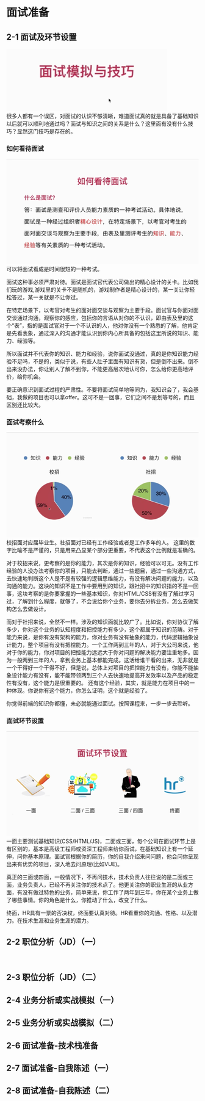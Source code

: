 # 面试准备
## 2-1 面试及环节设置
![](https://github.com/jingfeidi/jingfeidi.github.io/blob/master/interview/01/img/20200115153102.png)<br>
很多人都有一个误区，对面试的认识不够清晰，难道面试真的就是具备了基础知识以后就可以顺利地通过吗？面试与知识之间的关系是什么？这里面有没有什么技巧？显然这门技巧是存在的。

### 如何看待面试
![](https://github.com/jingfeidi/jingfeidi.github.io/blob/master/interview/01/img/20200115165150.png)<br>
可以将面试看成是时间很短的一种考试。

面试这种事必须严肃对待。面试是面试官代表公司做出的精心设计的关卡。比如我们玩的游戏,游戏里的关卡不是随机的，游戏制作者是精心设计的，某一关让你轻松答过，某一关就是不让你过。

在特定场景下，以考官对考生的面对面交谈与观察为主要手段。面试官与你面对面交谈通过沟通，观察你的感应，包括你的言语从对你的不认识，即由表及里的这个“表”，指的是面试官对于一个不认识的人，他对你没有一个熟悉的了解，他肯定是先看表象，通过深入的沟通才能认识到你内心所具备的包括这里所说的知识、能力、经验等。

所以面试并不代表你的知识、能力和经验，说你面试没通过，真的是你知识能力经验不足吗，不是的，类似于说，有些人肚子里面有知识有货，但是倒不出来。倒不出来没办法，你让别人了解不到你，不能更高层次地认可你，怎么给你更高地评价，给你机会。

要正确意识到面试过程的严肃性。不要将面试简单地等同为，我知识会了，我会基础，我做的项目也可以拿offer。这可不是一回事，它们之间不是划等号的，而且区别还比较大。
### 面试考察什么
![](https://github.com/jingfeidi/jingfeidi.github.io/blob/master/interview/01/img/20200115165437.png)<br>
校招面对应届毕业生。社招面对已经有工作经验或者是工作多年的人。
这里的数字比喻不是严谨的，只是用来凸显某个部分更重要，不代表这个比例就是准确的。

对于校招来说，更考察的是你的能力，其次是你的知识，经验可以可无。没有工作经验的人没办法考察你的项目，只能去判断，通过一些题目，通过一些沟通方式，去快速地判断这个人是不是有较强的逻辑思维能力，有没有解决问题的能力，以及沟通的能力。这块的知识不是工作中要用到的知识，跟社招中的知识指的不是一回事，这块考察的是你要掌握的一些基本知识，你对HTML/CSS有没有了解过学习过，了解到什么程度，就够了，不会说给你个业务，要你去分拆业务，怎么去做架构怎么去做设计。

而对于社招来说，全然不一样。涉及的知识面就比较广了。比如说，你对协议了解多少，你对这个业务的认知程度和把控能力有多少，这个都属于知识的范畴。对于能力来说，是你有没有架构的能力，你对业务有没有抽象的能力，代码逻辑抽象设计能力，整个项目有没有把控能力。一个工作两到三年的人，对于大公司来说，他对于你的能力，你对项目的把控能力远远大于你对问题的解决能力要注重地多。因为一般两到三年的人，拿到业务上基本都能完成。这活给谁干看的出来，无非就是一个干得好一个干得不好，但是说，总体上对项目的把控能力有没有，你能不能抽象设计能力有没有，能不能带领两到三个人去快速地提高开发效率以及产品的稳定性有没有，这个能力是很重要的。
还有这个经验，其实，就是能力在项目中的一种体现。你说你有这个能力，你怎么证明，这个就是经验了。

你觉得前端的知识你都懂，未必就能通过面试。按照课程来，一步一步去聆听。
### 面试环节设置
![](https://github.com/jingfeidi/jingfeidi.github.io/blob/master/interview/01/img/20200115165529.png)<br>
一面主要测试基础知识(CSS/HTML/JS)，二面或三面，每个公司在面试环节上是有区别的，基本是高级工程师或资深工程师来给你面试，在基础知识上有一个延伸，问你基本原理。面试官根据你的简历，你的自我介绍来问问题，他会问你呈现出来有优势的项目，深入地去问原理(比如VUE)。

真正的三面或四面，一般情况下，不再问技术，技术负责人往往说的是二面或三面，业务负责人，已经不再关注你的技术点了。他更关注你的职业生涯的从业方面，有没有做过特色的业务，简单来说，你工作了两年到三年，你在某个业务上做了哪些事情。你的角色是什么，你推动了什么，改变了什么。

终面，HR具有一票的否决权，终面要认真对待。HR看重你的沟通、性格、以及潜力。在技术生涯和业务生涯的潜力。

## 2-2 职位分析（JD）（一）
![]()
## 2-3 职位分析（JD）（二）
## 2-4 业务分析或实战模拟（一）
## 2-5 业务分析或实战模拟（二）
## 2-6 面试准备-技术栈准备
## 2-7 面试准备-自我陈述（一）
## 2-8 面试准备-自我陈述（二）
